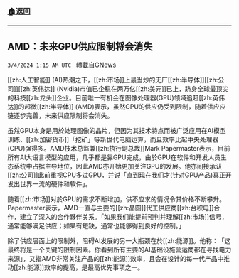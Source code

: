 ###  [:house:返回](README.md)
---


## AMD︰未来GPU供应限制将会消失
`3/4/2024 1:15 AM UTC ` [轉載自GNews](https://gnews.org/articles/2361857)

[[zh:人工智能]] (AI)热潮之下，[[zh:市场]]上最当炒的无厂[[zh:半导体]][[zh:公司]][[zh:英伟达]] (Nvidia)市值已企稳在两万亿[[zh:美元]]已上，跻身全球最顶尖的科技[[zh:龙头]]企业。目前唯一有机会在图像处理器(GPU)领域追赶[[zh:英伟达]]的超微[[zh:半导体]] (AMD)表示，虽然GPU的供应仍受到限制，随着供应应链逐步完善，未来供应限制将会消失。

虽然GPU本身是用於处理图像的晶片，但因为其技术特点而被广泛应用在AI模型训练、[[zh:加密货币]]「挖矿」等新世代电脑运算，而且效率比起中央处理器(CPU)强得多。AMD技术总监兼[[zh:执行副总裁]]Mark Papermaster表示，目前所有AI大语言模型的应用，几乎都是靠GPU完成，由於GPU在软件和开发人员生态系统中占据主导地位，因此AMD亦开始更加关注GPU的发展。他亦间接承认[[zh:公司]]此前重视CPU多过GPU，并说「直到现在我们才(针对GPU产品)真正开发出世界一流的硬件和软件」。

随着[[zh:市场]]对於GPU的需求不断增加，供不应求的情况令其价格不断攀升。Papermaster表示，AMD一直与主要的[[zh:晶圆]]代工供应商[[zh:台积电]]合作，建立了深入的合作夥伴关系。「如果我们能提前预判并理解[[zh:市场]]信号，通常能够满足供应；如果有短缺，通常也能够得到良好的控制。」

除了供应层面上的限制外，阻碍AI发展的另一大瓶颈在於[[zh:能源]]。他称︰「这最终将是一个关键的限制因素。你看到所有主要的AI基础设施营运商都在寻找电力来源」，又指AMD非常关注产品的[[zh:能源]]效率，且会在设计的每一代产品中推动[[zh:能源]]效率的提高，是最高优先事项之一。
